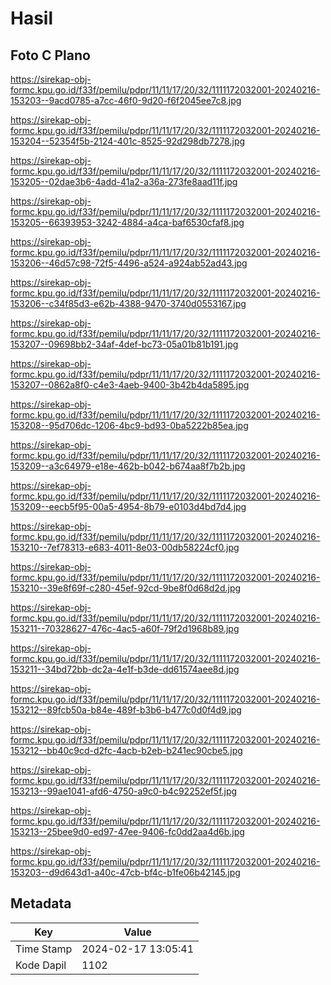 # Hasil

## Foto C Plano

https://sirekap-obj-formc.kpu.go.id/f33f/pemilu/pdpr/11/11/17/20/32/1111172032001-20240216-153203--9acd0785-a7cc-46f0-9d20-f6f2045ee7c8.jpg

https://sirekap-obj-formc.kpu.go.id/f33f/pemilu/pdpr/11/11/17/20/32/1111172032001-20240216-153204--52354f5b-2124-401c-8525-92d298db7278.jpg

https://sirekap-obj-formc.kpu.go.id/f33f/pemilu/pdpr/11/11/17/20/32/1111172032001-20240216-153205--02dae3b6-4add-41a2-a36a-273fe8aad11f.jpg

https://sirekap-obj-formc.kpu.go.id/f33f/pemilu/pdpr/11/11/17/20/32/1111172032001-20240216-153205--66393953-3242-4884-a4ca-baf6530cfaf8.jpg

https://sirekap-obj-formc.kpu.go.id/f33f/pemilu/pdpr/11/11/17/20/32/1111172032001-20240216-153206--46d57c98-72f5-4496-a524-a924ab52ad43.jpg

https://sirekap-obj-formc.kpu.go.id/f33f/pemilu/pdpr/11/11/17/20/32/1111172032001-20240216-153206--c34f85d3-e62b-4388-9470-3740d0553167.jpg

https://sirekap-obj-formc.kpu.go.id/f33f/pemilu/pdpr/11/11/17/20/32/1111172032001-20240216-153207--09698bb2-34af-4def-bc73-05a01b81b191.jpg

https://sirekap-obj-formc.kpu.go.id/f33f/pemilu/pdpr/11/11/17/20/32/1111172032001-20240216-153207--0862a8f0-c4e3-4aeb-9400-3b42b4da5895.jpg

https://sirekap-obj-formc.kpu.go.id/f33f/pemilu/pdpr/11/11/17/20/32/1111172032001-20240216-153208--95d706dc-1206-4bc9-bd93-0ba5222b85ea.jpg

https://sirekap-obj-formc.kpu.go.id/f33f/pemilu/pdpr/11/11/17/20/32/1111172032001-20240216-153209--a3c64979-e18e-462b-b042-b674aa8f7b2b.jpg

https://sirekap-obj-formc.kpu.go.id/f33f/pemilu/pdpr/11/11/17/20/32/1111172032001-20240216-153209--eecb5f95-00a5-4954-8b79-e0103d4bd7d4.jpg

https://sirekap-obj-formc.kpu.go.id/f33f/pemilu/pdpr/11/11/17/20/32/1111172032001-20240216-153210--7ef78313-e683-4011-8e03-00db58224cf0.jpg

https://sirekap-obj-formc.kpu.go.id/f33f/pemilu/pdpr/11/11/17/20/32/1111172032001-20240216-153210--39e8f69f-c280-45ef-92cd-9be8f0d68d2d.jpg

https://sirekap-obj-formc.kpu.go.id/f33f/pemilu/pdpr/11/11/17/20/32/1111172032001-20240216-153211--70328627-476c-4ac5-a60f-79f2d1968b89.jpg

https://sirekap-obj-formc.kpu.go.id/f33f/pemilu/pdpr/11/11/17/20/32/1111172032001-20240216-153211--34bd72bb-dc2a-4e1f-b3de-dd61574aee8d.jpg

https://sirekap-obj-formc.kpu.go.id/f33f/pemilu/pdpr/11/11/17/20/32/1111172032001-20240216-153212--89fcb50a-b84e-489f-b3b6-b477c0d0f4d9.jpg

https://sirekap-obj-formc.kpu.go.id/f33f/pemilu/pdpr/11/11/17/20/32/1111172032001-20240216-153212--bb40c9cd-d2fc-4acb-b2eb-b241ec90cbe5.jpg

https://sirekap-obj-formc.kpu.go.id/f33f/pemilu/pdpr/11/11/17/20/32/1111172032001-20240216-153213--99ae1041-afd6-4750-a9c0-b4c92252ef5f.jpg

https://sirekap-obj-formc.kpu.go.id/f33f/pemilu/pdpr/11/11/17/20/32/1111172032001-20240216-153213--25bee9d0-ed97-47ee-9406-fc0dd2aa4d6b.jpg

https://sirekap-obj-formc.kpu.go.id/f33f/pemilu/pdpr/11/11/17/20/32/1111172032001-20240216-153203--d9d643d1-a40c-47cb-bf4c-b1fe06b42145.jpg


## Metadata

| Key        | Value               |
| ---------- | ------------------- |
| Time Stamp | 2024-02-17 13:05:41 |
| Kode Dapil | 1102                |



